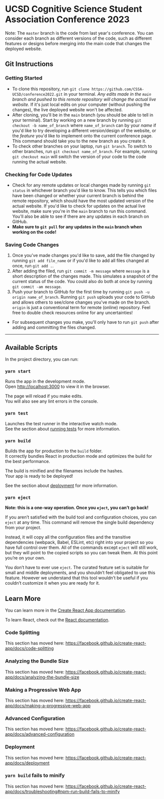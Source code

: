 # UCSD Cognitive Science Student Association Conference 2023
Note: The `master` branch is the code from last year's conference. You can consider each branch as different versions of the code, such as different features or designs before merging into the main code that changes the deployed website.
## Git Instructions
### Getting Started
* To clone this repository, run `git clone https://github.com/CSSA-UCSD/conference2022.git` in your terminal. *Any edits made in the `main` branch and pushed to this remote repository will change the actual live website.* If it's just local edits on your computer (without pushing the changes), the live deployed website won't be affected. 
* After cloning, you'll be in the `main` branch (you should be able to tell in your terminal). Start by working on a new branch by running `git checkout -b name_of_branch` where `name_of_branch` can by your *name* if you'd like to try developing a different version/design of the website, or the *feature* you'd like to implement onto the current conference page. This command should take you to the new branch as you create it.
* To check other branches on your laptop, run `git branch`. To switch to other branches, run `git checkout name_of_branch`. For example, running `git checkout main` will switch the version of your code to the code running the actual website. 
### Checking for Code Updates
* Check for any remote updates or local changes made by running `git status` in whichever branch you'd like to know. This tells you which files have been changed or whether your current branch is behind the remote repository, which should have the most updated version of the actual website. If you'd like to check for updates on the actual live website, make sure you're in the `main` branch to run this command. You'll also be able to see if there are any updates in each branch on GitHub.
* **Make sure to `git pull` for any updates in the `main` branch when working on the code!** 
### Saving Code Changes
1. Once you've made changes you'd like to save, add the file changed by running `git add file_name` or if you'd like to add all files changed at once, run `git add .`.
2. After adding the filed, run `git commit -m message` where `message` is a short description of the changes made. This simulates a snapshot of the current status of the code. You could also do both at once by running `git commit -am message`.
3. Push your branch to GitHub for the first time by running `git push -u origin name_of_branch`. Running `git push` uploads your code to GitHub and allows others to see/clone changes you've made on the branch. `origin` is just a conventional term for remote (online) repository. Feel free to double check resources online for any uncertainties! 
* For subsequent changes you make, you'll only have to run `git push` after adding and committing the files changed. 
---

## Available Scripts
In the project directory, you can run:

### `yarn start`

Runs the app in the development mode.<br />
Open [http://localhost:3000](http://localhost:3000) to view it in the browser.

The page will reload if you make edits.<br />
You will also see any lint errors in the console.

### `yarn test`

Launches the test runner in the interactive watch mode.<br />
See the section about [running tests](https://facebook.github.io/create-react-app/docs/running-tests) for more information.

### `yarn build`

Builds the app for production to the `build` folder.<br />
It correctly bundles React in production mode and optimizes the build for the best performance.

The build is minified and the filenames include the hashes.<br />
Your app is ready to be deployed!

See the section about [deployment](https://facebook.github.io/create-react-app/docs/deployment) for more information.

### `yarn eject`

**Note: this is a one-way operation. Once you `eject`, you can’t go back!**

If you aren’t satisfied with the build tool and configuration choices, you can `eject` at any time. This command will remove the single build dependency from your project.

Instead, it will copy all the configuration files and the transitive dependencies (webpack, Babel, ESLint, etc) right into your project so you have full control over them. All of the commands except `eject` will still work, but they will point to the copied scripts so you can tweak them. At this point you’re on your own.

You don’t have to ever use `eject`. The curated feature set is suitable for small and middle deployments, and you shouldn’t feel obligated to use this feature. However we understand that this tool wouldn’t be useful if you couldn’t customize it when you are ready for it.

## Learn More

You can learn more in the [Create React App documentation](https://facebook.github.io/create-react-app/docs/getting-started).

To learn React, check out the [React documentation](https://reactjs.org/).

### Code Splitting

This section has moved here: https://facebook.github.io/create-react-app/docs/code-splitting

### Analyzing the Bundle Size

This section has moved here: https://facebook.github.io/create-react-app/docs/analyzing-the-bundle-size

### Making a Progressive Web App

This section has moved here: https://facebook.github.io/create-react-app/docs/making-a-progressive-web-app

### Advanced Configuration

This section has moved here: https://facebook.github.io/create-react-app/docs/advanced-configuration

### Deployment

This section has moved here: https://facebook.github.io/create-react-app/docs/deployment

### `yarn build` fails to minify

This section has moved here: https://facebook.github.io/create-react-app/docs/troubleshooting#npm-run-build-fails-to-minify
